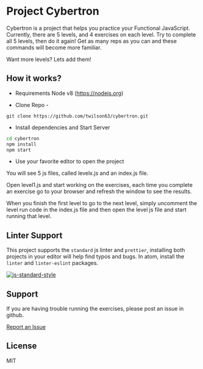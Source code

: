 # Project Cybertron

Cybertron is a project that helps you practice your Functional JavaScript. Currently, there are 5 levels, and 4 exercises on each level. Try to complete all 5 levels, then do it again! Get as many reps as you can and these commands will become more familiar.

Want more levels? Lets add them!

## How it works?

* Requirements Node v8 (https://nodejs.org)

- Clone Repo -

`git clone https://github.com/twilson63/cybertron.git`

- Install dependencies and Start Server

``` sh
cd cybertron
npm install
npm start
```

- Use your favorite editor to open the project

You will see 5 js files, called levelx.js and an index.js file.

Open level1.js and start working on the exercises, each time you complete an exercise go to your browser and refresh the window to see the results.

When you finish the first level to go to the next level, simply uncomment the level run code in the index.js file and then open the level js file and start running that level.

## Linter Support

This project supports the `standard` js linter and `prettier`, installing both projects in your editor will help find typos and bugs. In atom, install the `linter` and `linter-eslint` packages.

[![js-standard-style](https://cdn.rawgit.com/feross/standard/master/badge.svg)](http://standardjs.com)

## Support

If you are having trouble running the exercises, please post an issue in github.

[Report an Issue](/twilson63/cybertron/issues)

## License

MIT
